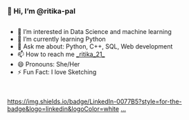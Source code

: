 <h3> 👋 Hi, I’m @ritika-pal</h3>
<h2></h2>
<ul>
<li> 👀 I’m interested in Data Science and machine learning</li>
<li> 🌱 I’m currently learning Python</li>
<li>💬 Ask me about: Python, C++, SQL, Web development</li>
<li> 📫 How to reach me <a href="https://www.instagram.com/_ritika_21_/">_ritika_21_</a></li>
<li> 😄 Pronouns: She/Her</li>
<li> ⚡ Fun Fact: I love Sketching</li>
</ul>
<br>
<p>
  <a href=" https://www.linkedin.com/in/ritika-pal-97348717a/" rel="nofollow">https://img.shields.io/badge/LinkedIn-0077B5?style=for-the-badge&logo=linkedin&logoColor=white</a>
  <a href="https://twitter.com/RitikaP93911613" rel="nofollow"></a>
  <a href="https://www.instagram.com/_ritika_21_/" rel="nofollow">...</a>
 </p>

<!---
ritika-pal/ritika-pal is a ✨ special ✨ repository because its `README.md` (this file) appears on your GitHub profile.
You can click the Preview link to take a look at your changes.
--->
